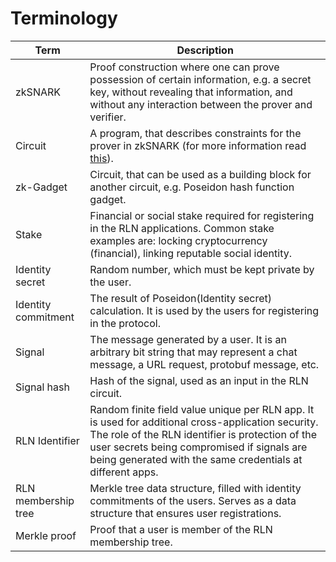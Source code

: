 # Terminology

Term | Description
---- | -----------
zkSNARK | Proof construction where one can prove possession of certain information, e.g. a secret key, without revealing that information, and without any interaction between the prover and verifier.
Circuit | A program, that describes constraints for the prover in zkSNARK (for more information read [this](https://medium.com/@VitalikButerin/quadratic-arithmetic-programs-from-zero-to-hero-f6d558cea649)).
zk-Gadget | Circuit, that can be used as a building block for another circuit, e.g. Poseidon hash function gadget.
Stake | Financial or social stake required for registering in the RLN applications. Common stake examples are: locking cryptocurrency (financial), linking reputable social identity.
Identity secret | Random number, which must be kept private by the user.
Identity commitment | The result of Poseidon(Identity secret) calculation. It is used by the users for registering in the protocol.
Signal | The message generated by a user. It is an arbitrary bit string that may represent a chat message, a URL request, protobuf message, etc.
Signal hash | Hash of the signal, used as an input in the RLN circuit.
RLN Identifier | Random finite field value unique per RLN app. It is used for additional cross-application security. The role of the RLN identifier is protection of the user secrets being compromised if signals are being generated with the same credentials at different apps.
RLN membership tree | Merkle tree data structure, filled with identity commitments of the users. Serves as a data structure that ensures user registrations.
Merkle proof | Proof that a user is member of the RLN membership tree.